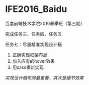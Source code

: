 # IFE2016_Baidu
百度前端技术学院2016春季班（第三期）

完成任务三、任务四、任务五

任务七：尽量精准实现设计稿
1.	正确实现框架布局
2.	加入应有的hover效果
3.	用sass重新实现

*实现设计稿布局最重要，其次是细节效果*
